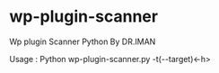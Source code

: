 # wp-plugin-scanner
Wp plugin Scanner Python By DR.IMAN

Usage : Python wp-plugin-scanner.py -t(--target)<-h> <UrlTarget>
